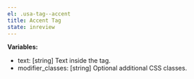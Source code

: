 ```yaml
---
el: .usa-tag--accent
title: Accent Tag
state: inreview
---
```


__Variables:__
* text: [string] Text inside the tag.
* modifier_classes: [string] Optional additional CSS classes.
